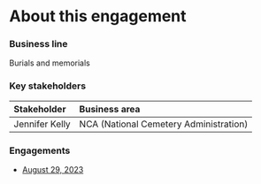 # About this engagement

### Business line

Burials and memorials

### Key stakeholders

|Stakeholder|Business area|
|:--|:--|
|Jennifer Kelly|NCA (National Cemetery Administration)|

### Engagements

- [August 29, 2023](https://github.com/department-of-veterans-affairs/va.gov-team/blob/master/products/ask-va/research/Business%20line%20engagement/Burials%20and%20memorials/August%2029%2C%202023.md)
